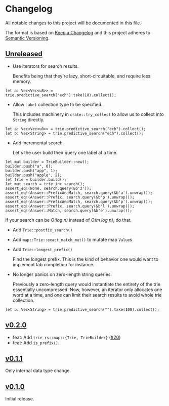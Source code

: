 # Changelog
All notable changes to this project will be documented in this file.

The format is based on [Keep a Changelog](http://keepachangelog.com/en/1.0.0/)
and this project adheres to [Semantic Versioning](http://semver.org/spec/v2.0.0.html).

## [Unreleased]
- Use iterators for search results.

  Benefits being that they're lazy, short-circuitable, and require less memory.

```
let a: Vec<Vec<u8>> = trie.predictive_search("ech").take(10).collect();
```

- Allow `Label` collection type to be specified.

  This includes machinery in `crate::try_collect` to allow us to collect into
  `String` directly.

```
let a: Vec<Vec<u8>> = trie.predictive_search("ech").collect();
let b: Vec<String> = trie.predictive_search("ech").collect();
```

- Add incremental search.

  Let's the user build their query one label at a time.
```
let mut builder = TrieBuilder::new();
builder.push("a", 0);
builder.push("app", 1);
builder.push("apple", 2);
let trie = builder.build();
let mut search = trie.inc_search();
assert_eq!(None, search.query(&b'z'));
assert_eq!(Answer::PrefixAndMatch, search.query(&b'a').unwrap());
assert_eq!(Answer::Prefix, search.query(&b'p').unwrap());
assert_eq!(Answer::PrefixAndMatch, search.query(&b'p').unwrap());
assert_eq!(Answer::Prefix, search.query(&b'l').unwrap());
assert_eq!(Answer::Match, search.query(&b'e').unwrap());
```
  
  If your search can be _O(log n)_ instead of _O(m log n)_, do that.

- Add `Trie::postfix_search()`
- Add `map::Trie::exact_match_mut()` to mutate map `Value`s
- Add `Trie::longest_prefix()`
  
  Find the longest prefix. This is the kind of behavior one would want to implement tab completion for instance.

- No longer panics on zero-length string queries.

  Previously a zero-length query would instantiate the entirety of the trie
  essentially uncompressed. Now, however, an iterator only allocates one word at
  a time, and one can limit their search results to avoid whole trie collection.
  
```
let b: Vec<String> = trie.predictive_search("").take(100).collect();
```

## [v0.2.0]

- feat: Add `trie_rs::map::{Trie, TrieBuilder}` ([#20](https://github.com/laysakura/trie-rs/pull/20))
- feat: Add `is_prefix()`.

## [v0.1.1]
Only internal data type change.

## [v0.1.0]
Initial release.

[Unreleased]: https://github.com/laysakura/trie-rs/compare/v0.2.0...HEAD
[v0.2.0]: <https://github.com/laysakura/trie-rs/compare/v0.1.1...v0.2.0>
[v0.1.1]: https://github.com/laysakura/trie-rs/compare/v0.1.0...v0.1.1
[v0.1.0]: https://github.com/laysakura/trie-rs/compare/699e53d...v0.1.0
